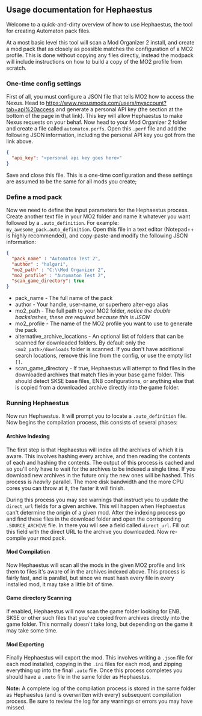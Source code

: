 ﻿## Usage documentation for Hephaestus
Welcome to a quick-and-dirty overview of how to use Hephaestus, the tool for creating Automaton pack files. 

At a most basic level this tool will scan a Mod Organizer 2 install, and create a mod pack that as closely
as possible matches the configuration of a MO2 profile. This is done without copying any files directly, instead
the modpack will include instructions on how to build a copy of the MO2 profile from scratch.

### One-time config settings
First of all, you must configure a JSON file that tells MO2 how to access the Nexus. Head to https://www.nexusmods.com/users/myaccount?tab=api%20access
and generate a personal API key (the section at the bottom of the page in that link). This key will allow Hephaestus
to make Nexus requests on your behaf. Now head to your Mod Organizer 2 folder and create a file called `automaton.perfs`. 
Open this `.perf` file and add the following JSON information, including the personal API key you got from the link above.

```json
{
  "api_key": "<personal api key goes here>"
}

```

Save and close this file. This is a one-time configuration and these settings are assumed to be the same for all mods you create;


### Define a mod pack
Now we need to define the input parameters for the Hephaestus process. Create another text file in your MO2 folder and
name it whatever you want followed by a `.auto_definition`. For example: `my_awesome_pack.auto_definition`. Open this file
in a text editor (Notepad++ is highly recommended), and copy-paste-and modify the following JSON information:


```JSON
{
  "pack_name" : "Automaton Test 2",
  "author" : "halgari",
  "mo2_path" : "C:\\Mod Organizer 2",
  "mo2_profile" : "Automaton Test 2",
  "scan_game_directory": true
}
```

* pack_name - The full name of the pack
* author - Your handle, user-name, or superhero alter-ego alias
* mo2_path - The full path to your MO2 folder, *notice the double backslashes, these are required because this is JSON*
* mo2_profile - The name of the MO2 profile you want to use to generate the pack
* alternative_archive_locations - An optional list of folders that can be scanned for downloaded folders. By default only the `<mo2_path>/downloads` folder is scanned. If you don't have additional search locations, remove this line from the config, or use the empty list `[]`.
* scan_game_directory - If true, Hephaestus will attempt to find files in the downloaded archives that match files in your base game folder. This should 
detect SKSE base files, ENB configurations, or anything else that is copied from a downloaded archive directly into the game folder.

### Running Hephaestus
Now run Hephaestus. It will prompt you to locate a `.auto_definition` file. Now begins the compilation process, this consists 
of several phases:

#### Archive Indexing
The first step is that Hephaestus will index all the archives of which it is aware. This involves hashing every archive, and
then reading the contents of each and hashing the contents. The output of this process is cached and so you'll only have to 
wait for the archives to be indexed a single time. If you download new archives in the future only the new ones will be hashed.
This process is *heavily* parallel. The more disk bandwidth and the more CPU cores you can throw at it, the faster it will finish.

During this process you may see warnings that instruct you to update the `direct_url` fields for a given archive. This will happen
when Hephaestus can't determine the origin of a given mod. After the indexing process go and find these files in the download folder
and open the corrisponding `.SOURCE_ARCHIVE` file. In there you will see a field called `direct_url`. Fill out this field with the
direct URL to the archive you downloaded. Now re-compile your mod pack.

#### Mod Compilation
Now Hephaestus will scan all the mods in the given MO2 profile and link them to files it's aware of in the archives indexed above.
This process is fairly fast, and is parallel, but since we must hash every file in every installed mod, it may take a little bit of 
time. 

#### Game directory Scanning
If enabled, Hephaestus will now scan the game folder looking for ENB, SKSE or other such files that you've copied from archives
directly into the game folder. This normally doesn't take long, but depending on the game it may take some time.

#### Mod Exporting
Finally Hephaestus will export the mod. This involves writing a `.json` file for each mod installed, copying in the `.ini` files
for each mod, and zipping everything up into the final `.auto` file. Once this process completes you should have a `.auto` file 
in the same folder as Hephaestus. 

**Note:** A complete log of the compilation process is stored in the same folder as Hephaestus (and is overwritten with every)
subsequent compilation process. Be sure to review the log for any warnings or errors you may have missed.
